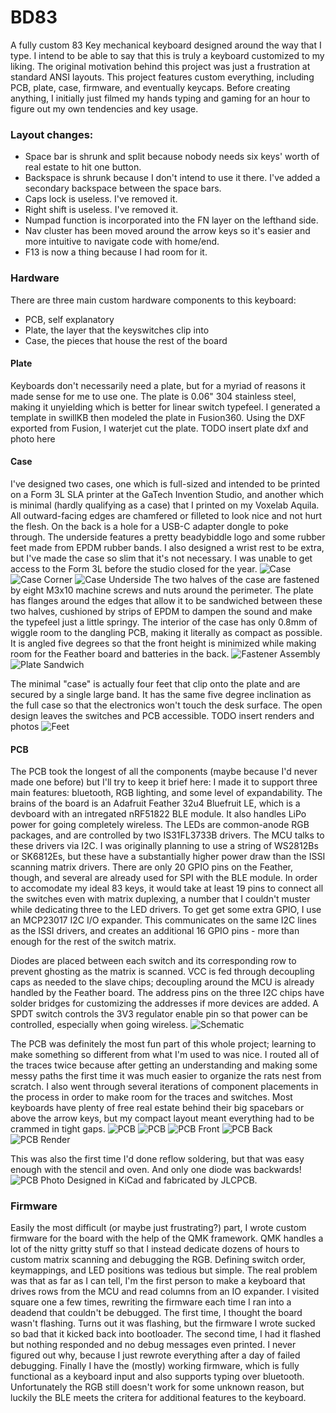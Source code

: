 # BD83
A fully custom 83 Key mechanical keyboard designed around the way that I type. I intend to be able to say that this is truly a keyboard customized to my liking.
The original motivation behind this project was just a frustration at standard ANSI layouts. This project features custom everything, including PCB, plate, case, firmware, and eventually keycaps. Before creating anything, I initially just filmed my hands typing and gaming for an hour to figure out my own tendencies and key usage.

### Layout changes:
- Space bar is shrunk and split because nobody needs six keys' worth of real estate to hit one button.
- Backspace is shrunk because I don't intend to use it there. I've added a secondary backspace between the space bars.
- Caps lock is useless. I've removed it.
- Right shift is useless. I've removed it.
- Numpad function is incorporated into the FN layer on the lefthand side.
- Nav cluster has been moved around the arrow keys so it's easier and more intuitive to navigate code with home/end.
- F13 is now a thing because I had room for it.

### Hardware
There are three main custom hardware components to this keyboard:
- PCB, self explanatory
- Plate, the layer that the keyswitches clip into
- Case, the pieces that house the rest of the board
#### Plate
Keyboards don't necessarily need a plate, but for a myriad of reasons it made sense for me to use one. The plate is 0.06" 304 stainless steel, making it unyielding which is better for linear switch typefeel. I generated a template in swillKB then modeled the plate in Fusion360. Using the DXF exported from Fusion, I waterjet cut the plate.
TODO insert plate dxf and photo here

#### Case
I've designed two cases, one which is full-sized and intended to be printed on a Form 3L SLA printer at the GaTech Invention Studio, and another which is minimal (hardly qualifying as a case) that I printed on my Voxelab Aquila. All outward-facing edges are chamfered or filleted to look nice and not hurt the flesh. On the back is a hole for a USB-C adapter dongle to poke through. The underside features a pretty beadybiddle logo and some rubber feet made from EPDM rubber bands. I also designed a wrist rest to be extra, but I've made the case so slim that it's not necessary.
I was unable to get access to the Form 3L before the studio closed for the year.
![Case](images/case_render.png) ![Case Corner](images/case_corner_render.png) ![Case Underside](images/case_bottom_notrender.png)
The two halves of the case are fastened by eight M3x10 machine screws and nuts around the perimeter. The plate has flanges around the edges that allow it to be sandwiched between these two halves, cushioned by strips of EPDM to dampen the sound and make the typefeel just a little springy. The interior of the case has only 0.8mm of wiggle room to the dangling PCB, making it literally as compact as possible. It is angled five degrees so that the front height is minimized while making room for the Feather board and batteries in the back.
![Fastener Assembly](images/case_screwsection.png) ![Plate Sandwich](images/case_section.png)

The minimal "case" is actually four feet that clip onto the plate and are secured by a single large band. It has the same five degree inclination as the full case so that the electronics won't touch the desk surface. The open design leaves the switches and PCB accessible.
TODO insert renders and photos
![Feet](images/feet_render.png)

#### PCB
The PCB took the longest of all the components (maybe because I'd never made one before) but I'll try to keep it brief here:
I made it to support three main features: bluetooth, RGB lighting, and some level of expandability.
The brains of the board is an Adafruit Feather 32u4 Bluefruit LE, which is a devboard with an intregated nRF51822 BLE module. It also handles LiPo power for going completely wireless.
The LEDs are common-anode RGB packages, and are controlled by two IS31FL3733B drivers. The MCU talks to these drivers via I2C. I was originally planning to use a string of WS2812Bs or SK6812Es, but these have a substantially higher power draw than the ISSI scanning matrix drivers.
There are only 20 GPIO pins on the Feather, though, and several are already used for SPI with the BLE module. In order to accomodate my ideal 83 keys, it would take at least 19 pins to connect all the switches even with matrix duplexing, a number that I couldn't muster while dedicating three to the LED drivers. To get get some extra GPIO, I use an MCP23017 I2C I/O expander. This communicates on the same I2C lines as the ISSI drivers, and creates an additional 16 GPIO pins - more than enough for the rest of the switch matrix.

Diodes are placed between each switch and its corresponding row to prevent ghosting as the matrix is scanned.
VCC is fed through decoupling caps as needed to the slave chips; decoupling around the MCU is already handled by the Feather board.
The address pins on the three I2C chips have solder bridges for customizing the addresses if more devices are added.
A SPDT switch controls the 3V3 regulator enable pin so that power can be controlled, especially when going wireless.
![Schematic](images/schematic.png)

The PCB was definitely the most fun part of this whole project; learning to make something so different from what I'm used to was nice.
I routed all of the traces twice because after getting an understanding and making some messy paths the first time it was much easier to organize the rats nest from scratch.
I also went through several iterations of component placements in the process in order to make room for the traces and switches. Most keyboards have plenty of free real estate behind their big spacebars or above the arrow keys, but my compact layout meant everything had to be crammed in tight gaps.
![PCB](images/pcb_withsilk.png) ![PCB](images/pcb_nosilk.png) ![PCB Front](images/pcb_front_only.png) ![PCB Back](images/pcb_back_only.png)
![PCB Render](images/pcb_3d_view.png)

This was also the first time I'd done reflow soldering, but that was easy enough with the stencil and oven. And only one diode was backwards!
![PCB Photo](images/soldered_pcb.jpg)
Designed in KiCad and fabricated by JLCPCB.

### Firmware
Easily the most difficult (or maybe just frustrating?) part, I wrote custom firmware for the board with the help of the QMK framework. QMK handles a lot of the nitty gritty stuff so that I instead dedicate dozens of hours to custom matrix scanning and debugging the RGB.
Defining switch order, keymappings, and LED positions was tedious but simple. The real problem was that as far as I can tell, I'm the first person to make a keyboard that drives rows from the MCU and read columns from an IO expander.
I visited square one a few times, rewriting the firmware each time I ran into a deadend that couldn't be debugged.
The first time, I thought the board wasn't flashing. Turns out it was flashing, but the firmware I wrote sucked so bad that it kicked back into bootloader.
The second time, I had it flashed but nothing responded and no debug messages even printed. I never figured out why, because I just rewrote everything after a day of failed debugging.
Finally I have the (mostly) working firmware, which is fully functional as a keyboard input and also supports typing over bluetooth. Unfortunately the RGB still doesn't work for some unknown reason, but luckily the BLE meets the critera for additional features to the keyboard.

